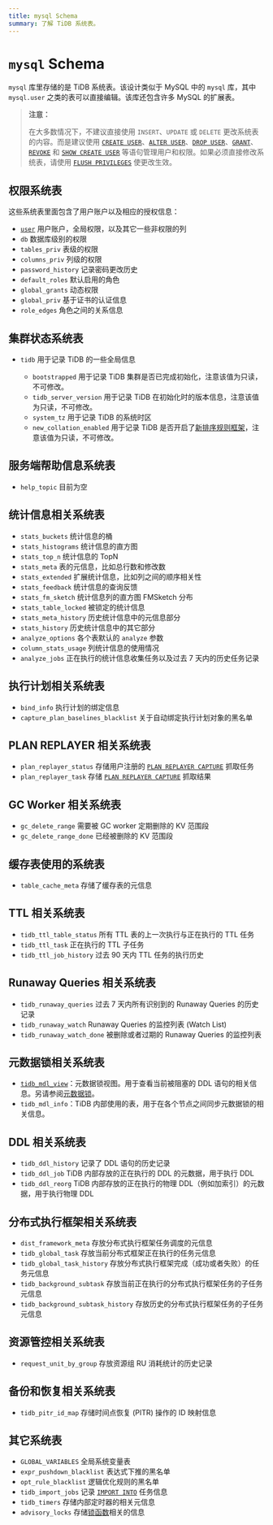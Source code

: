 ```yaml
---
title: mysql Schema
summary: 了解 TiDB 系统表。
---
```


# `mysql` Schema

`mysql` 库里存储的是 TiDB 系统表。该设计类似于 MySQL 中的 `mysql` 库，其中 `mysql.user` 之类的表可以直接编辑。该库还包含许多 MySQL 的扩展表。

> **注意：**
>
> 在大多数情况下，不建议直接使用 `INSERT`、`UPDATE` 或 `DELETE` 更改系统表的内容。而是建议使用 [`CREATE USER`](/sql-statements/sql-statement-create-user.md)、[`ALTER USER`](/sql-statements/sql-statement-alter-user.md)、[`DROP USER`](/sql-statements/sql-statement-drop-user.md)、[`GRANT`](/sql-statements/sql-statement-grant-privileges.md)、[`REVOKE`](/sql-statements/sql-statement-revoke-privileges.md) 和 [`SHOW CREATE USER`](/sql-statements/sql-statement-show-create-user.md) 等语句管理用户和权限。如果必须直接修改系统表，请使用 [`FLUSH PRIVILEGES`](/sql-statements/sql-statement-flush-privileges.md) 使更改生效。

## 权限系统表

这些系统表里面包含了用户账户以及相应的授权信息：

* [`user`](/mysql-schema/mysql-schema-user.md) 用户账户，全局权限，以及其它一些非权限的列
* `db` 数据库级别的权限
* `tables_priv` 表级的权限
* `columns_priv` 列级的权限
* `password_history` 记录密码更改历史
* `default_roles` 默认启用的角色
* `global_grants` 动态权限
* `global_priv` 基于证书的认证信息
* `role_edges` 角色之间的关系信息

## 集群状态系统表

* `tidb` 用于记录 TiDB 的一些全局信息

    * `bootstrapped` 用于记录 TiDB 集群是否已完成初始化，注意该值为只读，不可修改。
    * `tidb_server_version` 用于记录 TiDB 在初始化时的版本信息，注意该值为只读，不可修改。
    * `system_tz` 用于记录 TiDB 的系统时区
    * `new_collation_enabled` 用于记录 TiDB 是否开启了[新排序规则框架](/character-set-and-collation.md#新框架下的排序规则支持)，注意该值为只读，不可修改。

## 服务端帮助信息系统表

* `help_topic` 目前为空

## 统计信息相关系统表

* `stats_buckets` 统计信息的桶
* `stats_histograms` 统计信息的直方图
* `stats_top_n` 统计信息的 TopN
* `stats_meta` 表的元信息，比如总行数和修改数
* `stats_extended` 扩展统计信息，比如列之间的顺序相关性
* `stats_feedback` 统计信息的查询反馈
* `stats_fm_sketch` 统计信息列的直方图 FMSketch 分布
* `stats_table_locked` 被锁定的统计信息
* `stats_meta_history` 历史统计信息中的元信息部分
* `stats_history` 历史统计信息中的其它部分
* `analyze_options` 各个表默认的 `analyze` 参数
* `column_stats_usage` 列统计信息的使用情况
* `analyze_jobs` 正在执行的统计信息收集任务以及过去 7 天内的历史任务记录

## 执行计划相关系统表

* `bind_info` 执行计划的绑定信息
* `capture_plan_baselines_blacklist` 关于自动绑定执行计划对象的黑名单

## PLAN REPLAYER 相关系统表

* `plan_replayer_status` 存储用户注册的 [`PLAN REPLAYER CAPTURE`](/sql-plan-replayer.md#使用-plan-replayer-capture-功能) 抓取任务
* `plan_replayer_task` 存储 [`PLAN REPLAYER CAPTURE`](/sql-plan-replayer.md#使用-plan-replayer-capture-功能) 抓取结果

## GC Worker 相关系统表

* `gc_delete_range` 需要被 GC worker 定期删除的 KV 范围段
* `gc_delete_range_done` 已经被删除的 KV 范围段

## 缓存表使用的系统表

* `table_cache_meta` 存储了缓存表的元信息

## TTL 相关系统表

* `tidb_ttl_table_status` 所有 TTL 表的上一次执行与正在执行的 TTL 任务
* `tidb_ttl_task` 正在执行的 TTL 子任务
* `tidb_ttl_job_history` 过去 90 天内 TTL 任务的执行历史

## Runaway Queries 相关系统表

* `tidb_runaway_queries` 过去 7 天内所有识别到的 Runaway Queries 的历史记录
* `tidb_runaway_watch` Runaway Queries 的监控列表 (Watch List)
* `tidb_runaway_watch_done` 被删除或者过期的 Runaway Queries 的监控列表

## 元数据锁相关系统表

* [`tidb_mdl_view`](/mysql-schema/mysql-schema-tidb-mdl-view.md)：元数据锁视图。用于查看当前被阻塞的 DDL 语句的相关信息。另请参阅[元数据锁](/metadata-lock.md)。
* `tidb_mdl_info`：TiDB 内部使用的表，用于在各个节点之间同步元数据锁的相关信息。

## DDL 相关系统表

* `tidb_ddl_history` 记录了 DDL 语句的历史记录
* `tidb_ddl_job` TiDB 内部存放的正在执行的 DDL 的元数据，用于执行 DDL
* `tidb_ddl_reorg` TiDB 内部存放的正在执行的物理 DDL（例如加索引）的元数据，用于执行物理 DDL

## 分布式执行框架相关系统表

* `dist_framework_meta` 存放分布式执行框架任务调度的元信息
* `tidb_global_task` 存放当前分布式框架正在执行的任务元信息
* `tidb_global_task_history` 存放分布式执行框架完成（成功或者失败）的任务元信息
* `tidb_background_subtask` 存放当前正在执行的分布式执行框架任务的子任务元信息
* `tidb_background_subtask_history` 存放历史的分布式执行框架任务的子任务元信息

## 资源管控相关系统表

* `request_unit_by_group` 存放资源组 RU 消耗统计的历史记录

## 备份和恢复相关系统表

* `tidb_pitr_id_map` 存储时间点恢复 (PITR) 操作的 ID 映射信息

## 其它系统表

* `GLOBAL_VARIABLES` 全局系统变量表
* `expr_pushdown_blacklist` 表达式下推的黑名单
* `opt_rule_blacklist` 逻辑优化规则的黑名单
* `tidb_import_jobs` 记录 [`IMPORT INTO`](/sql-statements/sql-statement-import-into.md) 任务信息
* `tidb_timers` 存储内部定时器的相关元信息
* `advisory_locks` 存储[锁函数](/functions-and-operators/locking-functions.md)相关的信息
